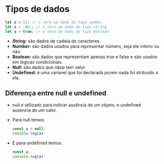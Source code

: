 
# Tipos de dados

```javascript
let a = 13; // a sera um dado do tipo number
let a = 'dw'; // a sera um dado do tipo string
let a = true; // a sera um dado do tipo boolean
```
- **String:** são dados de cadeia de caracteres.
- **Number:** são dados usados para representar número, seja ele inteiro ou não.
- **Boolean:** são dados que representam apenas true e false e são usados em lógicas condicionais.
- **Null:** são dados que nãop tem valor.
- **Undefined:** é uma variavel que foi declarada porem nada foi atribuido a ela.

## Diferença entre null e undefined
- null é utilizado para indicar ausênsia de um objeto, e undefined ausencia de um valor.

- Para null temos:
  ```javascript
  const a = null;
  console.log(a)
  ```
- E para undefined temos:
  ```javascript
  const a;
  console.log(a)
  ``````